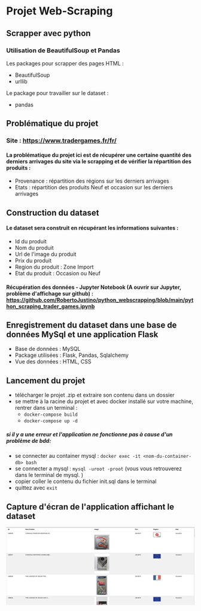# Projet Web-Scraping

## Scrapper avec python

### Utilisation de BeautifulSoup et Pandas

Les packages pour scrapper des pages HTML : 
- BeautifulSoup
- urllib 

Le package pour travailler sur le dataset :
- pandas

## Problématique du projet  

### Site : https://www.tradergames.fr/fr/

#### La problématique du projet ici est de récupérer une certaine quantité des derniers arrivages du site via le scrapping et de vérifier la répartition des produits :  

- Provenance : répartition des régions sur les derniers arrivages
- Etats : répartition des produits Neuf et occasion sur les derniers arrivages

## Construction du dataset

#### Le dataset sera construit en récupérant les informations suivantes :  

- Id du produit
- Nom du produit
- Url de l'image du produit
- Prix du produit
- Region du produit : Zone Import
- Etat du produit : Occasion ou Neuf

#### Récupération des données - Jupyter Notebook (A ouvrir sur Jupyter, problème d'affichage sur github) : https://github.com/RobertoJustino/python_webscrapping/blob/main/python_scraping_trader_games.ipynb

## Enregistrement du dataset dans une base de données MySql et une application Flask

- Base de données : MySQL
- Package utilisées : Flask, Pandas, Sqlalchemy
- Vue des données : HTML, CSS


## Lancement du projet 

- télécharger le projet .zip et extraire son contenu dans un dossier 
- se mettre à la racine du projet et avec docker installé sur votre machine, rentrer dans un terminal : 
    - ```docker-compose build```
    - ```docker-compose up -d```

##### si il y a une erreur et l'application ne fonctionne pas à cause d'un problème de bdd:  
- se connecter au container mysql : ```docker exec -it <nom-du-container-db> bash```
- se connecter a mysql : ```mysql -uroot -proot``` (vous vous retrouverez dans le terminal de mysql. )
- copier coller le contenu du fichier init.sql dans le terminal
- quittez avec ```exit```

## Capture d'écran de l'application affichant le dataset

![image](capture-ecran-app.png)






